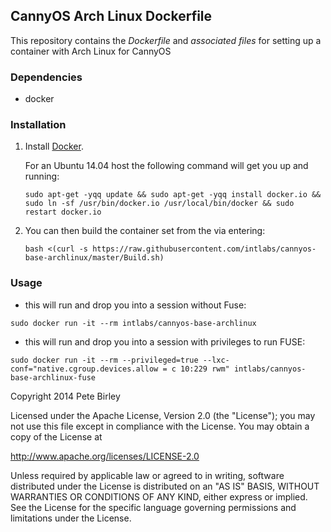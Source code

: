 ## CannyOS Arch Linux Dockerfile


This repository contains the *Dockerfile* and *associated files* for setting up a container with Arch Linux for CannyOS

### Dependencies

* docker


### Installation

1. Install [Docker](https://www.docker.io/).

	For an Ubuntu 14.04 host the following command will get you up and running:

	`sudo apt-get -yqq update && sudo apt-get -yqq install docker.io && sudo ln -sf /usr/bin/docker.io /usr/local/bin/docker && sudo restart docker.io`

2. You can then build the container set from the via entering:

	`bash <(curl -s https://raw.githubusercontent.com/intlabs/cannyos-base-archlinux/master/Build.sh)`

### Usage

* this will run and drop you into a session without Fuse:

`sudo docker run -it --rm intlabs/cannyos-base-archlinux`

* this will run and drop you into a session with privileges to run FUSE:

`sudo docker run -it --rm --privileged=true --lxc-conf="native.cgroup.devices.allow = c 10:229 rwm" intlabs/cannyos-base-archlinux-fuse`


Copyright 2014 Pete Birley

Licensed under the Apache License, Version 2.0 (the "License");
you may not use this file except in compliance with the License.
You may obtain a copy of the License at

http://www.apache.org/licenses/LICENSE-2.0

Unless required by applicable law or agreed to in writing, software
distributed under the License is distributed on an "AS IS" BASIS,
WITHOUT WARRANTIES OR CONDITIONS OF ANY KIND, either express or implied.
See the License for the specific language governing permissions and
limitations under the License.

